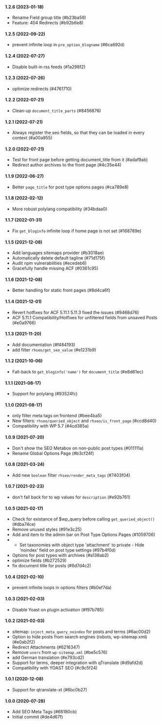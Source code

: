 #### 1.2.6 (2023-01-18)

- Rename Field group title (#b23ba59)
- Feature: 404 Redirects (#b92b6e8)

#### 1.2.5 (2022-09-22)

- prevent infinite loop in `pre_option_blogname` (#6ca692d)

#### 1.2.4 (2022-07-27)

- Disable built-in rss feeds (#1a298f2)

#### 1.2.3 (2022-07-26)

- optimize redirects (#4761710)

#### 1.2.2 (2022-07-21)

- Clean-up `document_title_parts` (#8456876)

#### 1.2.1 (2022-07-21)

- Always register the seo fields, so that they can be loaded in every context (#a00a955)

#### 1.2.0 (2022-07-21)

- Test for front page before getting document_title from it (#adaf9ab)
- Redirect author archives to the front page (#4c35e44)

#### 1.1.9 (2022-06-27)

- Better `page_title` for post type options pages (#ca789e8)

#### 1.1.8 (2022-02-12)

- More robust polylang compatibility (#34bdaa0)

#### 1.1.7 (2022-01-31)

- Fix `get_bloginfo` infinite loop if home page is not set (#168789e)

#### 1.1.5 (2021-12-08)

- Add languages sitemaps provider (#b3018ae)
- Automatically delete default tagline (#71d175f)
- Audit npm vulnerabilities (#ecedeb6)
- Gracefully handle missing ACF (#0361c95)

#### 1.1.6 (2021-12-08)

- Better handling for static front pages (#8d4ca6f)

#### 1.1.4 (2021-12-01)

- Revert hotfixes for ACF 5.11.1  5.11.3 fixed the issues (#9468d76)
- ACF 5.11.1 Compatibility/Hotfixes for unfiltered fields from unsaved Posts (#e0a9766)

#### 1.1.3 (2021-11-20)

- Add documentation (#f484193)
- add filter `rhseo/get_seo_value` (#e1231b9)

#### 1.1.2 (2021-10-06)

- Fall-back to `get_bloginfo('name')` for `document_title` (#e8d61ec)

#### 1.1.1 (2021-08-17)

- Support for polylang (#93524fc)

#### 1.1.0 (2021-08-17)

- only filter meta tags on frontend (#bee4ba5)
- New filters: `rhseo/queried_object` and `rhseo/is_front_page` (#ccd8d40)
- Compatibility with WP 5.7 (#4cd385a)

#### 1.0.9 (2021-07-20)

- Don't show the SEO Metabox on non-public post types (#011111a)
- Rename Global Options Page (#b3cf24f)

#### 1.0.8 (2021-03-24)

- Add new `boolean` filter `rhseo/render_meta_tags` (#7403f04)

#### 1.0.7 (2021-02-23)

- don't fall back for to wp values for `description` (#e92b761)

#### 1.0.5 (2021-02-17)

- Check for existance of $wp_query before calling `get_queried_object()` (#dba74ce)
- Remove unused styles (#91e3c25)
- Add and item to the admin bar on Post Type Options Pages (#1059706)
- - Set taxonomies with object type 'attachment' to private - Hide 'noindex' field on post type settings (#97b4f0d)
- Options for post types with archives (#a138ab2)
- optimize fields (#b272529)
- fix document title for posts (#6d7d4c2)

#### 1.0.4 (2021-02-10)

- prevent infinite loops in options filters (#b0ef7da)

#### 1.0.3 (2021-02-03)

- Disable Yoast on plugin activation (#f97b785)

#### 1.0.2 (2021-02-03)

- sitemap: `inject_meta_query_noindex` for posts and terms (#6ac00d2)
- Option to hide posts from search engines (robots, wp-sitemap.xml) (#e0ab2f2)
- Redirect Attachments (#6216347)
- Remove `users` from `wp-sitemap.xml` (#be5c576)
- add German translation (#e793cd2)
- Support for terms, deeper integration with qTranslate (#d9afd2d)
- Compatibility with YOAST SEO (#c9c5f24)

#### 1.0.1 (2020-12-08)

- Support for qtranslate-xt (#6bc0b27)

#### 1.0.0 (2020-07-28)

- Add SEO Meta Tags (#66180cb)
- Initial commit (#de4d67f)

